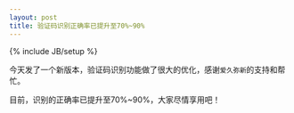 ```yaml
---
layout: post
title: 验证码识别正确率已提升至70%~90%
---
```


{% include JB/setup %}

今天发了一个新版本，验证码识别功能做了很大的优化，感谢`爱久弥新`的支持和帮忙。

目前，识别的正确率已提升至70%~90%，大家尽情享用吧！
